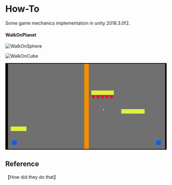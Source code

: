 # How-To
Some game mechanics implementation in unity 2018.3.0f2.



#### WalkOnPlanet

![WalkOnSphere](./README_Src/WalkOnSphere.gif)

![WalkOnCube](./README_Src/WalkOnCube.gif)

![MirrorObj](./README_Src/MirrorObj.gif)

## Reference

【How did they do that】
